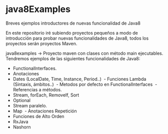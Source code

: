 # java8Examples
Breves ejemplos introductores de nuevas funcionalidad de Java8

En este repositorio iré subiendo proyectos pequeños a modo de introducción para probar nuevas funcionalidades de Java8, todos los proyectos serán proyectos Maven.

java8examples -> Proyecto maven con clases con método main ejecutables. Tendremos ejemplos de las siguientes funcionalidades de Java8:
  - FunctionalInterfaces.
  - Anotaciones
  - Dates (LocalDate, Time, Instance, Period..)
  - Funciones Lambda (Sintaxis, ámbitos..)
  - Metodos por defecto en FunctionalInterfaces
  - Referencias a métodos.
  - Stream, forEach, RemoveIf, Sort
  - Optional
  - Stream paralelo.
  - Map
  - Anotaciones Repetición
  - Funciones de Alto Orden
  - RxJava
  - Nashorn
